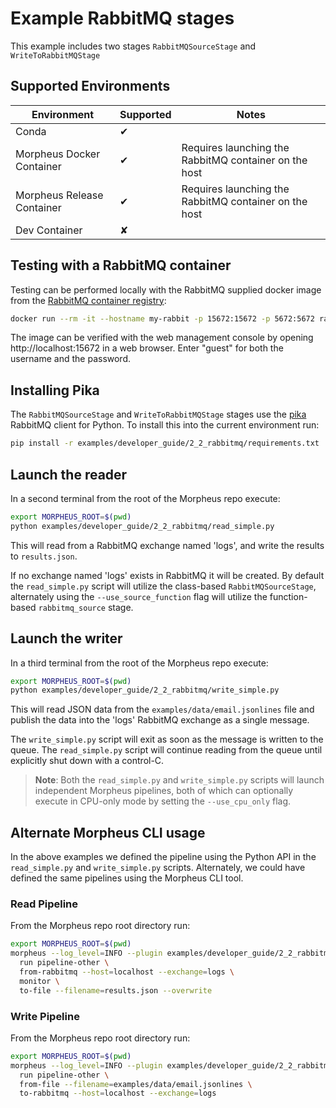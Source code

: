 <!--
SPDX-FileCopyrightText: Copyright (c) 2022-2025, NVIDIA CORPORATION & AFFILIATES. All rights reserved.
SPDX-License-Identifier: Apache-2.0

Licensed under the Apache License, Version 2.0 (the "License");
you may not use this file except in compliance with the License.
You may obtain a copy of the License at

http://www.apache.org/licenses/LICENSE-2.0

Unless required by applicable law or agreed to in writing, software
distributed under the License is distributed on an "AS IS" BASIS,
WITHOUT WARRANTIES OR CONDITIONS OF ANY KIND, either express or implied.
See the License for the specific language governing permissions and
limitations under the License.
-->

# Example RabbitMQ stages
This example includes two stages `RabbitMQSourceStage` and `WriteToRabbitMQStage`

## Supported Environments
| Environment | Supported | Notes |
|-------------|-----------|-------|
| Conda | ✔ | |
| Morpheus Docker Container | ✔ | Requires launching the RabbitMQ container on the host |
| Morpheus Release Container | ✔ | Requires launching the RabbitMQ container on the host |
| Dev Container | ✘ |  |


## Testing with a RabbitMQ container
Testing can be performed locally with the RabbitMQ supplied docker image from the [RabbitMQ container registry](https://registry.hub.docker.com/_/rabbitmq/):
```bash
docker run --rm -it --hostname my-rabbit -p 15672:15672 -p 5672:5672 rabbitmq:3-management
```

The image can be verified with the web management console by opening http://localhost:15672 in a web browser. Enter "guest" for both the username and the password.

## Installing Pika
The `RabbitMQSourceStage` and `WriteToRabbitMQStage` stages use the [pika](https://pika.readthedocs.io/en/stable/#) RabbitMQ client for Python. To install this into the current environment run:
```bash
pip install -r examples/developer_guide/2_2_rabbitmq/requirements.txt
```

## Launch the reader
In a second terminal from the root of the Morpheus repo execute:
```bash
export MORPHEUS_ROOT=$(pwd)
python examples/developer_guide/2_2_rabbitmq/read_simple.py
```

This will read from a RabbitMQ exchange named 'logs', and write the results to `results.json`.

If no exchange named 'logs' exists in RabbitMQ it will be created. By default the `read_simple.py` script will utilize the class-based `RabbitMQSourceStage`, alternately using the `--use_source_function` flag will utilize the function-based `rabbitmq_source` stage.

## Launch the writer
In a third terminal from the root of the Morpheus repo execute:
```bash
export MORPHEUS_ROOT=$(pwd)
python examples/developer_guide/2_2_rabbitmq/write_simple.py
```

This will read JSON data from the `examples/data/email.jsonlines` file and publish the data into the 'logs' RabbitMQ exchange as a single message.

The `write_simple.py` script will exit as soon as the message is written to the queue. The `read_simple.py` script will continue reading from the queue until explicitly shut down with a control-C.

> **Note**: Both the `read_simple.py` and `write_simple.py` scripts will launch independent Morpheus pipelines, both of which can optionally execute in CPU-only mode by setting the `--use_cpu_only` flag.

## Alternate Morpheus CLI usage
In the above examples we defined the pipeline using the Python API in the `read_simple.py` and `write_simple.py` scripts. Alternately, we could have defined the same pipelines using the Morpheus CLI tool.

### Read Pipeline
From the  Morpheus repo root directory run:
```bash
export MORPHEUS_ROOT=$(pwd)
morpheus --log_level=INFO --plugin examples/developer_guide/2_2_rabbitmq/rabbitmq_source_stage.py \
  run pipeline-other \
  from-rabbitmq --host=localhost --exchange=logs \
  monitor \
  to-file --filename=results.json --overwrite
```

### Write Pipeline
From the  Morpheus repo root directory run:
```bash
export MORPHEUS_ROOT=$(pwd)
morpheus --log_level=INFO --plugin examples/developer_guide/2_2_rabbitmq/write_to_rabbitmq_stage.py \
  run pipeline-other \
  from-file --filename=examples/data/email.jsonlines \
  to-rabbitmq --host=localhost --exchange=logs
```
